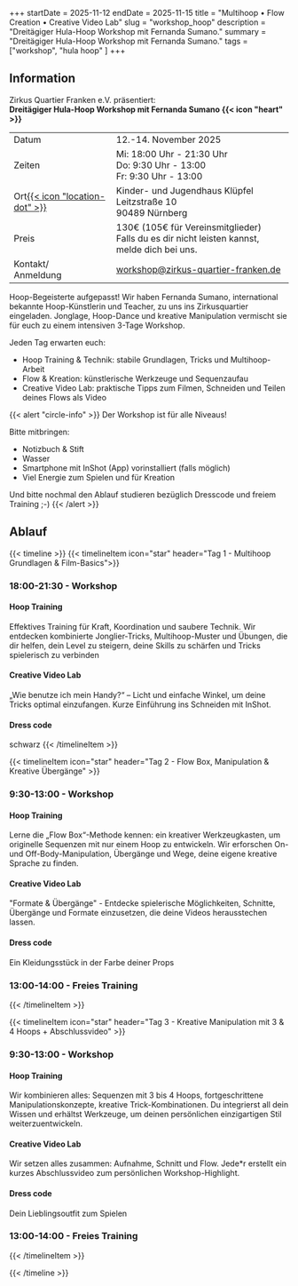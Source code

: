 +++
startDate = 2025-11-12
endDate = 2025-11-15
title = "Multihoop • Flow Creation • Creative Video Lab"
slug = "workshop_hoop"
description = "Dreitägiger Hula-Hoop Workshop mit Fernanda Sumano."
summary = "Dreitägiger Hula-Hoop Workshop mit Fernanda Sumano."
tags = ["workshop", "hula hoop" ]
+++

## Information
Zirkus Quartier Franken e.V. präsentiert:  
**Dreitägiger Hula-Hoop Workshop mit Fernanda Sumano {{< icon "heart" >}}**
 
|||
|---|---|
|Datum|12.-14. November 2025|
|Zeiten|Mi: 18:00 Uhr - 21:30 Uhr<br>Do: 9:30 Uhr - 13:00<br>Fr: 9:30 Uhr - 13:00|
|Ort[{{< icon "location-dot" >}}](https://maps.app.goo.gl/NueirEDMF1TGLPVv5)|Kinder- und Jugendhaus Klüpfel<br>Leitzstraße 10<br>90489 Nürnberg|
|Preis|130€ (105€ für Vereinsmitglieder)<br>Falls du es dir nicht leisten kannst, melde dich bei uns.|
|Kontakt/<br>Anmeldung|workshop@zirkus-quartier-franken.de|

Hoop-Begeisterte aufgepasst! Wir haben Fernanda Sumano, international bekannte Hoop-Künstlerin und Teacher, zu uns ins Zirkusquartier eingeladen. Jonglage, Hoop-Dance und kreative Manipulation vermischt sie für euch zu einem intensiven 3-Tage Workshop.

Jeden Tag erwarten euch:

- Hoop Training & Technik: stabile Grundlagen, Tricks und Multihoop-Arbeit
- Flow & Kreation: künstlerische Werkzeuge und Sequenzaufau
- Creative Video Lab: praktische Tipps zum Filmen, Schneiden und Teilen deines Flows als Video

{{< alert "circle-info" >}} 
Der Workshop ist für alle Niveaus!

Bitte mitbringen:
- Notizbuch & Stift
- Wasser
- Smartphone mit InShot (App) vorinstalliert (falls möglich)
- Viel Energie zum Spielen und für Kreation

Und bitte nochmal den Ablauf studieren bezüglich Dresscode und freiem Training ;-)
{{< /alert >}}


## Ablauf

{{< timeline >}}
{{< timelineItem icon="star" header="Tag 1 - Multihoop Grundlagen & Film-Basics">}}

<h3>18:00-21:30 - Workshop</h3>
<h4>Hoop Training</h4>
Effektives Training für Kraft, Koordination und saubere Technik. Wir entdecken
kombinierte Jonglier-Tricks, Multihoop-Muster und Übungen, die dir helfen, dein Level zu steigern, deine Skills zu schärfen und Tricks spielerisch zu verbinden<br>
<h4>Creative Video Lab</h4>
„Wie benutze ich mein Handy?“ – Licht und einfache Winkel, um deine
Tricks optimal einzufangen. Kurze Einführung ins Schneiden mit InShot.<br>
<h4>Dress code</h4>
schwarz
{{< /timelineItem >}}


{{< timelineItem icon="star" header="Tag 2 - Flow Box, Manipulation & Kreative Übergänge" >}}

<h3>9:30-13:00 - Workshop</h3>
<h4>Hoop Training</h4>
Lerne die „Flow Box“-Methode kennen: ein kreativer Werkzeugkasten, um originelle Sequenzen mit nur einem Hoop zu entwickeln. Wir erforschen On- und Off-Body-Manipulation, Übergänge und Wege, deine eigene kreative Sprache zu finden.<br>
<h4>Creative Video Lab</h4>
"Formate & Übergänge" - Entdecke spielerische Möglichkeiten, Schnitte, Übergänge und Formate einzusetzen, die deine Videos herausstechen lassen.<br>
<h4>Dress code</h4>
Ein Kleidungsstück in der Farbe deiner Props<br>
<h3>13:00-14:00 - Freies Training</h3>
{{< /timelineItem >}}


{{< timelineItem icon="star" header="Tag 3 - Kreative Manipulation mit 3 & 4 Hoops + Abschlussvideo" >}}

<h3>9:30-13:00 - Workshop</h3>
<h4>Hoop Training</h4>
Wir kombinieren alles: Sequenzen mit 3 bis 4 Hoops, fortgeschrittene Manipulationskonzepte, kreative Trick-Kombinationen. Du integrierst all dein Wissen und erhältst Werkzeuge, um deinen persönlichen einzigartigen Stil weiterzuentwickeln.<br>
<h4>Creative Video Lab</h4>
Wir setzen alles zusammen: Aufnahme, Schnitt und Flow. Jede*r erstellt ein kurzes Abschlussvideo zum persönlichen Workshop-Highlight.<br>
<h4>Dress code</h4>
Dein Lieblingsoutfit zum Spielen<br>
<h3>13:00-14:00 - Freies Training</h3>
{{< /timelineItem >}}

{{< /timeline >}}